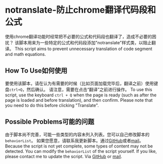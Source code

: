 # notranslate-防止chrome翻译代码段和公式
使用chrome翻译功能时经常把不必要的公式和代码段也翻译了，造成不必要的困扰？
该脚本用来为一些特定的公式和代码段添加"notranslate"样式类，以阻止翻译。
This script aims to prevent unnecessary translation of code segment and math equations.

## How To Use如何使用
要使用该脚本，请在认为有需要的时候（比如页面加载完毕后，翻译之前）使用键盘`ctrl+Q`，然后确认。
请注意，需要在点击“翻译”之前进行操作。
To use this script, use the keyboard `ctrl + Q` when the page is ready (such as after the page is loaded and before translation), and then confirm.
Please note that you need to do this before clicking "Translate".

## Possible Problems可能的问题
由于脚本尚不完善，可能一些类型的内容未列入列表。您可以自己修改脚本的`behaviorList`。
如果您愿意，请联系我更新脚本。通过[GitHub](https://github.com/windingwind/notranslate/issues)或者[mail](wyzlshx@foxmail.com)。
Because the script is not yet complete, some types of content may not be detected. You can modify the `behaviorList` of the script yourself.
If you like, please contact me to update the script. Via [GitHub](https://github.com/windingwind/notranslate/issues) or [mail](wyzlshx@foxmail.com).

